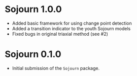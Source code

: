 # Sojourn 1.0.0

* Added basic framework for using change point detection
* Added a transition indicator to the youth Sojourn models
* Fixed bugs in original triaxial method (see #2)

# Sojourn 0.1.0

* Initial submission of the `Sojourn` package.
